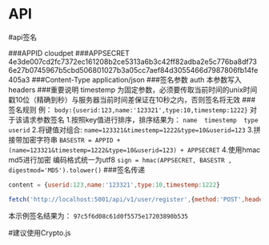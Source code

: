 API
===

#api签名


###APPID
cloudpet
###APPSECRET
4e3de007cd2fc7372ec161208b2ce5313a6b3c42ff82adba2e5c776ba8df736e27b0745967b5cbd506801027b3a05cc7aef84d3055466d7987806fb14fe405a3
###Content-Type
application/json
###签名参数
auth
本参数写入headers
###重要说明
timestemp
为固定参数，必须要传取当前时间的unix时间戳10位（精确到秒）与服务器当前时间差保证在10秒之内，否则签名将无效
###签名规则
例：
`body:{userid:123,name:'123321',type:10,timestemp:1222}`
对于该请求参数签名
1.按照key值进行排序，排序结果为：
`name  timestemp  type  userid`
2.将键值对组合:
`name=123321&timestemp=1222&type=10&userid=123`
3.拼接带加密字符串
`BASESTR = APPID + (name=123321&timestemp=1222&type=10&userid=123) + APPSECRET`
4.使用hmac md5进行加密 编码格式统一为utf8
`sign = hmac(APPSECRET, BASESTR , digestmod='MD5').tolower()`
###签名传递
```javascript
content = {userid:123,name:'123321',type:10,timestemp:1222}
```
```javascript
fetch('http://localhost:5001/api/v1/user/register',{method:'POST',headers: {'Content-Type': 'application/json','auth':sign},body:JSON.stringify(content)})
```

本示例签名结果为：
`97c5f6d08c61d0f5575e17203890b535`

#建议使用Crypto.js

